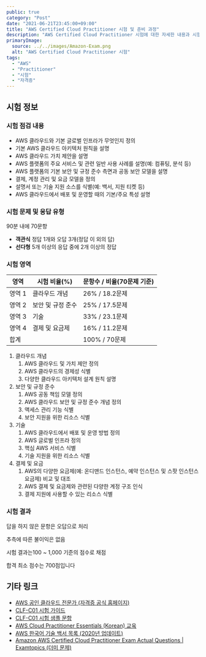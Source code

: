 ```yaml
---
public: true
category: "Post"
date: "2021-06-21T23:45:00+09:00"
title: "AWS Certified Cloud Practitioner 시험 및 준비 과정"
description: "AWS Certified Cloud Practitioner 시험에 대한 자세한 내용과 시험 준비에 필요한 컨텐츠 목록"
primaryImage:
  source: ../../images/Amazon-Exam.png
  alt: "AWS Certified Cloud Practitioner 시험"
tags:
  - "AWS"
  - "Practitioner"
  - "시험"
  - "자격증"
---
```


## 시험 정보

### 시험 점검 내용

- AWS 클라우드와 기본 글로벌 인프라가 무엇인지 정의
- 기본 AWS 클라우드 아키텍처 원칙을 설명
- AWS 클라우드 가치 제안을 설명
- AWS 플랫폼의 주요 서비스 및 관련 일반 사용 사례를 설명(예: 컴퓨팅, 분석 등)
- AWS 플랫폼의 기본 보안 및 규정 준수 측면과 공동 보안 모델을 설명
- 결제, 계정 관리 및 요금 모델을 정의
- 설명서 또는 기술 지원 소스를 식별(예: 백서, 지원 티켓 등)
- AWS 클라우드에서 배포 및 운영할 때의 기본/주요 특성 설명

### 시험 문제 및 응답 유형

90분 내에 70문항

- **객관식** 정답 1개와 오답 3개(정답 이 외의 답)
- **선다형** 5개 이상의 응답 중에 2개 이상의 정답

### 시험 영역

|영역|시험 비율(%)|문항수 / 비율(70문제 기준)|
|-|-|-|
|영역 1|클라우드 개념|26% / 18.2문제|
|영역 2|보안 및 규정 준수|25% / 17.5문제|
|영역 3|기술|33% / 23.1문제|
|영역 4|결제 및 요금제|16% / 11.2문제|
|합계| |100% / 70문제|

1. 클라우드 개념
   1. AWS 클라우드 및 가치 제안 정의
   2. AWS 클라우드의 경제성 식별
   3. 다양한 클라우드 아키텍처 설계 원칙 설명
2. 보안 및 규정 준수
   1. AWS 공동 책임 모델 정의
   2. AWS 클라우드 보안 및 규정 준수 개념 정의
   3. 액세스 관리 기능 식별
   4. 보안 지원을 위한 리소스 식별
3. 기술
   1. AWS 클라우드에서 배포 및 운영 방법 정의
   2. AWS 글로벌 인프라 정의
   3. 핵심 AWS 서비스 식별
   4. 기술 지원을 위한 리소스 식별
4. 결제 및 요금
   1. AWS의 다양한 요금제(예: 온디맨드 인스턴스, 예약 인스턴스 및 스팟 인스턴스 요금제) 비교 및 대조
   2. AWS 결제 및 요금제와 관련된 다양한 계정 구조 인식
   3. 결제 지원에 사용할 수 있는 리소스 식별

### 시험 결과

답을 하지 않은 문항은 오답으로 처리

추측에 따른 불이익은 없음

시험 결과는100 ~ 1,000 기준의 점수로 채점

합격 최소 점수는 700점입니다

## 기타 링크

- [AWS 공인 클라우드 전문가 (자격증 공식 홈페이지)](https://aws.amazon.com/ko/certification/certified-cloud-practitioner/)
- [CLF-C01 시험 가이드](https://d1.awsstatic.com/ko_KR/training-and-certification/docs-cloud-practitioner/AWS-Certified-Cloud-Practitioner_Exam-Guide.pdf)
- [CLF-C01 시험 샘플 문항](https://d1.awsstatic.com/ko_KR/training-and-certification/docs-cloud-practitioner/AWS-Certified-Cloud-Practitioner_Sample-Questions.pdf)
- [AWS Cloud Practitioner Essentials (Korean) 교육](https://www.aws.training/Details/eLearning?id=68459)
- [AWS 한국어 기술 백서 목록 (2020년 업데이트)](https://aws.amazon.com/ko/blogs/korea/ko-whitepapers/)
- [Amazon AWS Certified Cloud Practitioner Exam Actual Questions | Examtopics (더미 문제)](https://discord.com/channels/474974232032313355/812335892744241193/856535278511325215)